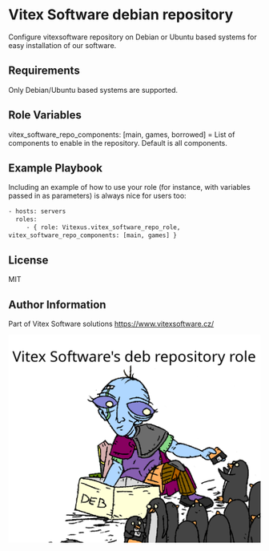Vitex Software debian repository
================================

Configure vitexsoftware repository on Debian or Ubuntu based systems for easy installation of our software.

Requirements
------------

Only Debian/Ubuntu based systems are supported.

Role Variables
--------------

vitex_software_repo_components: [main, games, borrowed]  =  List of components to enable in the repository. Default is all components.

Example Playbook
----------------

Including an example of how to use your role (for instance, with variables passed in as parameters) is always nice for users too:

    - hosts: servers
      roles:
         - { role: Vitexus.vitex_software_repo_role, vitex_software_repo_components: [main, games] }

License
-------

MIT

Author Information
------------------

Part of Vitex Software solutions https://www.vitexsoftware.cz/

![The Last Student](thelaststudent.png?raw=true)
